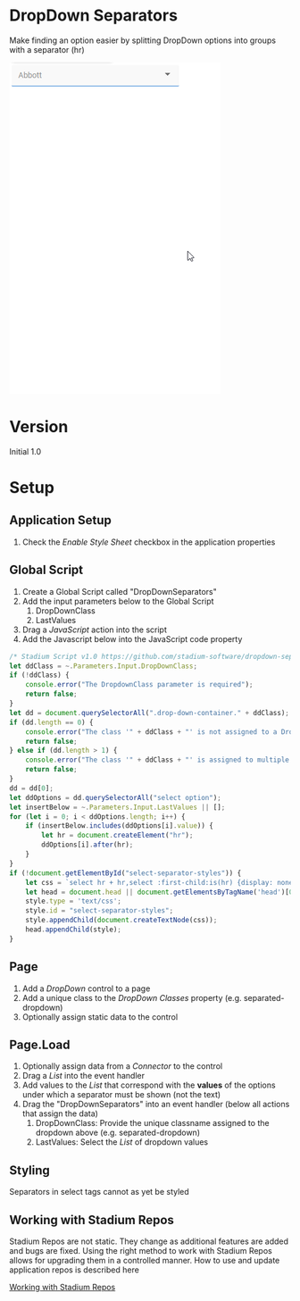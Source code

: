 # DropDown Separators <!-- omit in toc -->

Make finding an option easier by splitting DropDown options into groups with a separator (hr)

![](images/view.gif)

# Version
Initial 1.0

# Setup

## Application Setup
1. Check the *Enable Style Sheet* checkbox in the application properties

## Global Script
1. Create a Global Script called "DropDownSeparators"
2. Add the input parameters below to the Global Script
   1. DropDownClass
   2. LastValues
3. Drag a *JavaScript* action into the script
4. Add the Javascript below into the JavaScript code property
```javascript
/* Stadium Script v1.0 https://github.com/stadium-software/dropdown-separators */
let ddClass = ~.Parameters.Input.DropDownClass;
if (!ddClass) {
    console.error("The DropdownClass parameter is required");
    return false;
}
let dd = document.querySelectorAll(".drop-down-container." + ddClass);
if (dd.length == 0) {
    console.error("The class '" + ddClass + "' is not assigned to a DropDown");
    return false;
} else if (dd.length > 1) {
    console.error("The class '" + ddClass + "' is assigned to multiple DropDowns");
    return false;
}
dd = dd[0];
let ddOptions = dd.querySelectorAll("select option");
let insertBelow = ~.Parameters.Input.LastValues || [];
for (let i = 0; i < ddOptions.length; i++) {
    if (insertBelow.includes(ddOptions[i].value)) {
        let hr = document.createElement("hr");
        ddOptions[i].after(hr);
    }
}
if (!document.getElementById("select-separator-styles")) {
    let css = `select hr + hr,select :first-child:is(hr) {display: none;}`;
    let head = document.head || document.getElementsByTagName('head')[0], style = document.createElement('style');
    style.type = 'text/css';
    style.id = "select-separator-styles";
    style.appendChild(document.createTextNode(css));
    head.appendChild(style);
}
```

## Page
1. Add a *DropDown* control to a page
2. Add a unique class to the *DropDown* *Classes* property (e.g. separated-dropdown)
3. Optionally assign static data to the control

## Page.Load
1. Optionally assign data from a *Connector* to the control
2. Drag a *List* into the event handler
3. Add values to the *List* that correspond with the **values** of the options under which a separator must be shown (not the text)
4. Drag the "DropDownSeparators" into an event handler (below all actions that assign the data)
   1. DropDownClass: Provide the unique classname assigned to the dropdown above (e.g. separated-dropdown)
   2. LastValues: Select the *List* of dropdown values

## Styling
Separators in select tags cannot as yet be styled

## Working with Stadium Repos
Stadium Repos are not static. They change as additional features are added and bugs are fixed. Using the right method to work with Stadium Repos allows for upgrading them in a controlled manner. How to use and update application repos is described here 

[Working with Stadium Repos](https://github.com/stadium-software/samples-upgrading)